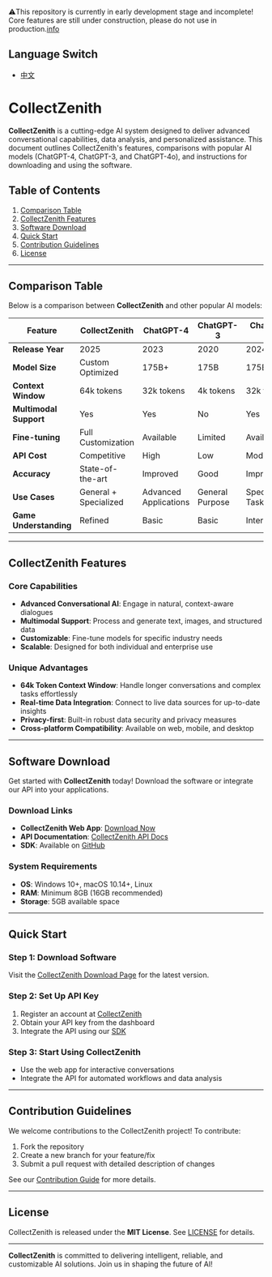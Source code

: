 ⚠️This repository is currently in early development stage and incomplete! Core features are still under construction, please do not use in production.[info](warning.md)


## Language Switch
- [中文](README_CN.md)
# CollectZenith

**CollectZenith** is a cutting-edge AI system designed to deliver advanced conversational capabilities, data analysis, and personalized assistance. This document outlines CollectZenith's features, comparisons with popular AI models (ChatGPT-4, ChatGPT-3, and ChatGPT-4o), and instructions for downloading and using the software.

## Table of Contents
1. [Comparison Table](#comparison-table)
2. [CollectZenith Features](#collectzenith-features)
3. [Software Download](#software-download)
4. [Quick Start](#quick-start)
5. [Contribution Guidelines](#contribution-guidelines)
6. [License](#license)

---

## Comparison Table

Below is a comparison between **CollectZenith** and other popular AI models:

| Feature               | CollectZenith          | ChatGPT-4               | ChatGPT-3               | ChatGPT-4o              |
|-----------------------|------------------------|-------------------------|-------------------------|-------------------------|
| **Release Year**      | 2025                   | 2023                    | 2020                    | 2024                    |
| **Model Size**        | Custom Optimized       | 175B+                   | 175B                    | 175B+                   |
| **Context Window**    | 64k tokens             | 32k tokens              | 4k tokens               | 32k tokens              |
| **Multimodal Support**| Yes                    | Yes                     | No                      | Yes                     |
| **Fine-tuning**       | Full Customization     | Available               | Limited                 | Available               |
| **API Cost**          | Competitive            | High                    | Low                     | Moderate                |
| **Accuracy**          | State-of-the-art       | Improved                | Good                    | Improved                |
| **Use Cases**         | General + Specialized  | Advanced Applications   | General Purpose         | Specialized Tasks       |
| **Game Understanding**| Refined                | Basic                   | Basic                   | Intermediate            |

---

## CollectZenith Features

### Core Capabilities
- **Advanced Conversational AI**: Engage in natural, context-aware dialogues
- **Multimodal Support**: Process and generate text, images, and structured data
- **Customizable**: Fine-tune models for specific industry needs
- **Scalable**: Designed for both individual and enterprise use

### Unique Advantages
- **64k Token Context Window**: Handle longer conversations and complex tasks effortlessly
- **Real-time Data Integration**: Connect to live data sources for up-to-date insights
- **Privacy-first**: Built-in robust data security and privacy measures
- **Cross-platform Compatibility**: Available on web, mobile, and desktop

---

## Software Download

Get started with **CollectZenith** today! Download the software or integrate our API into your applications.

### Download Links
- **CollectZenith Web App**: [Download Now](https://www.collectzenith.com/download)
- **API Documentation**: [CollectZenith API Docs](https://www.collectzenith.com/api-docs)
- **SDK**: Available on [GitHub](https://github.com/collectzenith/sdk)

### System Requirements
- **OS**: Windows 10+, macOS 10.14+, Linux
- **RAM**: Minimum 8GB (16GB recommended)
- **Storage**: 5GB available space

---

## Quick Start

### Step 1: Download Software
Visit the [CollectZenith Download Page](https://www.collectzenith.com/download) for the latest version.

### Step 2: Set Up API Key
1. Register an account at [CollectZenith](https://www.collectzenith.com/signup)
2. Obtain your API key from the dashboard
3. Integrate the API using our [SDK](https://github.com/collectzenith/sdk)

### Step 3: Start Using CollectZenith
- Use the web app for interactive conversations
- Integrate the API for automated workflows and data analysis

---

## Contribution Guidelines

We welcome contributions to the CollectZenith project! To contribute:
1. Fork the repository
2. Create a new branch for your feature/fix
3. Submit a pull request with detailed description of changes

See our [Contribution Guide](https://github.com/collectzenith/contributing) for more details.

---

## License

CollectZenith is released under the **MIT License**. See [LICENSE](LICENSE) for details.

---

**CollectZenith** is committed to delivering intelligent, reliable, and customizable AI solutions. Join us in shaping the future of AI!